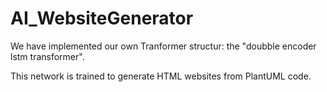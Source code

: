 # AI_WebsiteGenerator
We have implemented our own Tranformer structur: the "doubble encoder lstm transformer".

This network is trained to generate HTML websites from PlantUML code.
